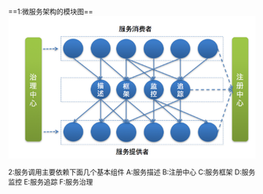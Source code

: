 ==1:微服务架构的模块图==
 ![enter description here](./images/1557036578276.png)

2:服务调用主要依赖下面几个基本组件
 A:服务描述 
 B:注册中心 
 C:服务框架 
 D:服务监控 
 E:服务追踪 
 F:服务治理



